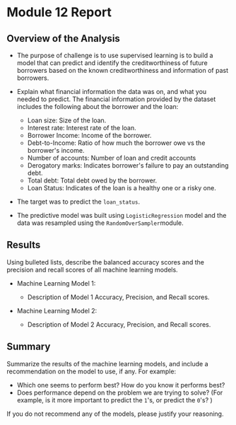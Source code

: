 # Module 12 Report

## Overview of the Analysis

* The purpose of challenge is to use supervised learning is to build a model that can predict and identify the creditworthiness of future borrowers based on the known creditworthiness and information of past borrowers.
* Explain what financial information the data was on, and what you needed to predict.
The financial information provided by the dataset includes the following about the borrower and the loan:
  * Loan size: Size of the loan.
  * Interest rate: Interest rate of the loan.
  * Borrower Income: Income of the borrower.
  * Debt-to-Income: Ratio of how much the borrower owe vs the borrower's income.
  * Number of accounts: Number of loan and credit accounts
  * Derogatory marks: Indicates borrower's failure to pay an outstanding debt.
  * Total debt: Total debt owed by the borrower.
  * Loan Status: Indicates of the loan is a healthy one or a risky one.

* The target was to predict the `loan_status`.

* The predictive model was built using `LogisticRegression` model and the data was resampled using the `RandomOverSampler`module.

## Results

Using bulleted lists, describe the balanced accuracy scores and the precision and recall scores of all machine learning models.

* Machine Learning Model 1:
  * Description of Model 1 Accuracy, Precision, and Recall scores.



* Machine Learning Model 2:
  * Description of Model 2 Accuracy, Precision, and Recall scores.

## Summary

Summarize the results of the machine learning models, and include a recommendation on the model to use, if any. For example:
* Which one seems to perform best? How do you know it performs best?
* Does performance depend on the problem we are trying to solve? (For example, is it more important to predict the `1`'s, or predict the `0`'s? )

If you do not recommend any of the models, please justify your reasoning.
